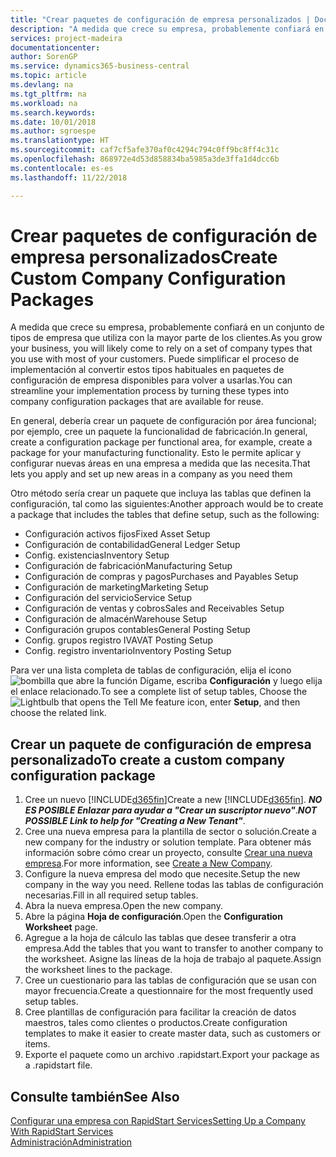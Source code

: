 ```yaml
---
title: "Crear paquetes de configuración de empresa personalizados | Documentos de Microsoft"
description: "A medida que crece su empresa, probablemente confiará en un conjunto de tipos de empresa que utiliza con la mayor parte de los clientes. Puede simplificar el proceso de implementación al convertir estos tipos habituales en paquetes de configuración de empresa disponibles para volver a usarlas."
services: project-madeira
documentationcenter: 
author: SorenGP
ms.service: dynamics365-business-central
ms.topic: article
ms.devlang: na
ms.tgt_pltfrm: na
ms.workload: na
ms.search.keywords: 
ms.date: 10/01/2018
ms.author: sgroespe
ms.translationtype: HT
ms.sourcegitcommit: caf7cf5afe370af0c4294c794c0ff9bc8ff4c31c
ms.openlocfilehash: 868972e4d53d858834ba5985a3de3ffa1d4dcc6b
ms.contentlocale: es-es
ms.lasthandoff: 11/22/2018

---
```

# <a name="create-custom-company-configuration-packages"></a><span data-ttu-id="2c843-104">Crear paquetes de configuración de empresa personalizados</span><span class="sxs-lookup"><span data-stu-id="2c843-104">Create Custom Company Configuration Packages</span></span>
<span data-ttu-id="2c843-105">A medida que crece su empresa, probablemente confiará en un conjunto de tipos de empresa que utiliza con la mayor parte de los clientes.</span><span class="sxs-lookup"><span data-stu-id="2c843-105">As you grow your business, you will likely come to rely on a set of company types that you use with most of your customers.</span></span> <span data-ttu-id="2c843-106">Puede simplificar el proceso de implementación al convertir estos tipos habituales en paquetes de configuración de empresa disponibles para volver a usarlas.</span><span class="sxs-lookup"><span data-stu-id="2c843-106">You can streamline your implementation process by turning these types into company configuration packages that are available for reuse.</span></span>  

<span data-ttu-id="2c843-107">En general, debería crear un paquete de configuración por área funcional; por ejemplo, cree un paquete la funcionalidad de fabricación.</span><span class="sxs-lookup"><span data-stu-id="2c843-107">In general, create a configuration package per functional area, for example, create a package for your manufacturing functionality.</span></span> <span data-ttu-id="2c843-108">Esto le permite aplicar y configurar nuevas áreas en una empresa a medida que las necesita.</span><span class="sxs-lookup"><span data-stu-id="2c843-108">That lets you apply and set up new areas in a company as you need them</span></span>  

<span data-ttu-id="2c843-109">Otro método sería crear un paquete que incluya las tablas que definen la configuración, tal como las siguientes:</span><span class="sxs-lookup"><span data-stu-id="2c843-109">Another approach would be to create a package that includes the tables that define setup, such as the following:</span></span>  

-   <span data-ttu-id="2c843-110">Configuración activos fijos</span><span class="sxs-lookup"><span data-stu-id="2c843-110">Fixed Asset Setup</span></span>  
-   <span data-ttu-id="2c843-111">Configuración de contabilidad</span><span class="sxs-lookup"><span data-stu-id="2c843-111">General Ledger Setup</span></span>  
-   <span data-ttu-id="2c843-112">Config. existencias</span><span class="sxs-lookup"><span data-stu-id="2c843-112">Inventory Setup</span></span>  
-   <span data-ttu-id="2c843-113">Configuración de fabricación</span><span class="sxs-lookup"><span data-stu-id="2c843-113">Manufacturing Setup</span></span>  
-   <span data-ttu-id="2c843-114">Configuración de compras y pagos</span><span class="sxs-lookup"><span data-stu-id="2c843-114">Purchases and Payables Setup</span></span>  
-   <span data-ttu-id="2c843-115">Configuración de marketing</span><span class="sxs-lookup"><span data-stu-id="2c843-115">Marketing Setup</span></span>  
-   <span data-ttu-id="2c843-116">Configuración del servicio</span><span class="sxs-lookup"><span data-stu-id="2c843-116">Service Setup</span></span>  
-   <span data-ttu-id="2c843-117">Configuración de ventas y cobros</span><span class="sxs-lookup"><span data-stu-id="2c843-117">Sales and Receivables Setup</span></span>  
-   <span data-ttu-id="2c843-118">Configuración de almacén</span><span class="sxs-lookup"><span data-stu-id="2c843-118">Warehouse Setup</span></span>  
-   <span data-ttu-id="2c843-119">Configuración grupos contables</span><span class="sxs-lookup"><span data-stu-id="2c843-119">General Posting Setup</span></span>  
-   <span data-ttu-id="2c843-120">Config. grupos registro IVA</span><span class="sxs-lookup"><span data-stu-id="2c843-120">VAT Posting Setup</span></span>  
-   <span data-ttu-id="2c843-121">Config. registro inventario</span><span class="sxs-lookup"><span data-stu-id="2c843-121">Inventory Posting Setup</span></span>  

<span data-ttu-id="2c843-122">Para ver una lista completa de tablas de configuración, elija el icono ![bombilla que abre la función Dígame](media/ui-search/search_small.png "Dígame que desea hacer"), escriba **Configuración** y luego elija el enlace relacionado.</span><span class="sxs-lookup"><span data-stu-id="2c843-122">To see a complete list of setup tables, Choose the ![Lightbulb that opens the Tell Me feature](media/ui-search/search_small.png "Tell me what you want to do") icon, enter **Setup**, and then choose the related link.</span></span>  

## <a name="to-create-a-custom-company-configuration-package"></a><span data-ttu-id="2c843-123">Crear un paquete de configuración de empresa personalizado</span><span class="sxs-lookup"><span data-stu-id="2c843-123">To create a custom company configuration package</span></span>  
1.  <span data-ttu-id="2c843-124">Cree un nuevo [!INCLUDE[d365fin](includes/d365fin_md.md)]</span><span class="sxs-lookup"><span data-stu-id="2c843-124">Create a new [!INCLUDE[d365fin](includes/d365fin_md.md)].</span></span> <span data-ttu-id="2c843-125">***NO ES POSIBLE Enlazar para ayudar a "Crear un suscriptor nuevo"***.</span><span class="sxs-lookup"><span data-stu-id="2c843-125">***NOT POSSIBLE Link to help for "Creating a New Tenant"***.</span></span>   
2.  <span data-ttu-id="2c843-126">Cree una nueva empresa para la plantilla de sector o solución.</span><span class="sxs-lookup"><span data-stu-id="2c843-126">Create a new company for the industry or solution template.</span></span> <span data-ttu-id="2c843-127">Para obtener más información sobre cómo crear un proyecto, consulte [Crear una nueva empresa](admin-how-to-create-a-new-company.md).</span><span class="sxs-lookup"><span data-stu-id="2c843-127">For more information, see [Create a New Company](admin-how-to-create-a-new-company.md).</span></span>  
3.  <span data-ttu-id="2c843-128">Configure la nueva empresa del modo que necesite.</span><span class="sxs-lookup"><span data-stu-id="2c843-128">Setup the new company in the way you need.</span></span> <span data-ttu-id="2c843-129">Rellene todas las tablas de configuración necesarias.</span><span class="sxs-lookup"><span data-stu-id="2c843-129">Fill in all required setup tables.</span></span>  
4.  <span data-ttu-id="2c843-130">Abra la nueva empresa.</span><span class="sxs-lookup"><span data-stu-id="2c843-130">Open the new company.</span></span>
5. <span data-ttu-id="2c843-131">Abre la página **Hoja de configuración**.</span><span class="sxs-lookup"><span data-stu-id="2c843-131">Open the **Configuration Worksheet** page.</span></span>  
6.  <span data-ttu-id="2c843-132">Agregue a la hoja de cálculo las tablas que desee transferir a otra empresa.</span><span class="sxs-lookup"><span data-stu-id="2c843-132">Add the tables that you want to transfer to another company to the worksheet.</span></span> <span data-ttu-id="2c843-133">Asigne las líneas de la hoja de trabajo al paquete.</span><span class="sxs-lookup"><span data-stu-id="2c843-133">Assign the worksheet lines to the package.</span></span>  
7.  <span data-ttu-id="2c843-134">Cree un cuestionario para las tablas de configuración que se usan con mayor frecuencia.</span><span class="sxs-lookup"><span data-stu-id="2c843-134">Create a questionnaire for the most frequently used setup tables.</span></span>  
8.  <span data-ttu-id="2c843-135">Cree plantillas de configuración para facilitar la creación de datos maestros, tales como clientes o productos.</span><span class="sxs-lookup"><span data-stu-id="2c843-135">Create configuration templates to make it easier to create master data, such as customers or items.</span></span>  
9.  <span data-ttu-id="2c843-136">Exporte el paquete como un archivo .rapidstart.</span><span class="sxs-lookup"><span data-stu-id="2c843-136">Export your package as a .rapidstart file.</span></span>  

## <a name="see-also"></a><span data-ttu-id="2c843-137">Consulte también</span><span class="sxs-lookup"><span data-stu-id="2c843-137">See Also</span></span>  
[<span data-ttu-id="2c843-138">Configurar una empresa con RapidStart Services</span><span class="sxs-lookup"><span data-stu-id="2c843-138">Setting Up a Company With RapidStart Services</span></span>](admin-set-up-a-company-with-rapidstart.md)  
[<span data-ttu-id="2c843-139">Administración</span><span class="sxs-lookup"><span data-stu-id="2c843-139">Administration</span></span>](admin-setup-and-administration.md)

